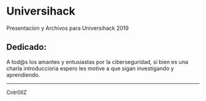 # Universihack
Presentacíon y Archivos para Universihack 2019


## Dedicado:
  A tod@s los amantes y entusiastas por la ciberseguridad, si bien es una charla
  introduccioria espero les motive a que  sigan investigando y aprendiendo.
___
Cntr0llZ

